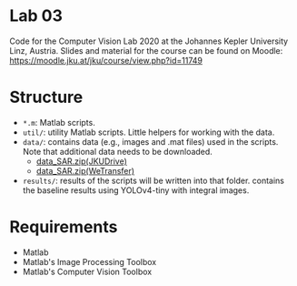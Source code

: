 # Lab 03
Code for the Computer Vision Lab 2020 at the Johannes Kepler University Linz, Austria.
Slides and material for the course can be found on Moodle: https://moodle.jku.at/jku/course/view.php?id=11749

# Structure

 * `*.m`: Matlab scripts.
 * `util/`: utility Matlab scripts. Little helpers for working with the data.
 * `data/`: contains data (e.g., images and .mat files) used in the scripts. Note that additional data needs to be downloaded.
    * [data_SAR.zip(JKUDrive)](https://drive.jku.at/filr/public-link/file-download/ff8080827595a35701759e6ca83d481f/22192/-5528057403698270347/data_SAR.zip)
    * [data_SAR.zip(WeTransfer)](https://wetransfer.com/downloads/cecc0a101b4dab1827aa7bedd3f640c820201106160324/e48651)
 * `results/`: results of the scripts will be written into that folder. contains the baseline results using YOLOv4-tiny with integral images.
   
# Requirements

* Matlab 
* Matlab's Image Processing Toolbox
* Matlab's Computer Vision Toolbox

